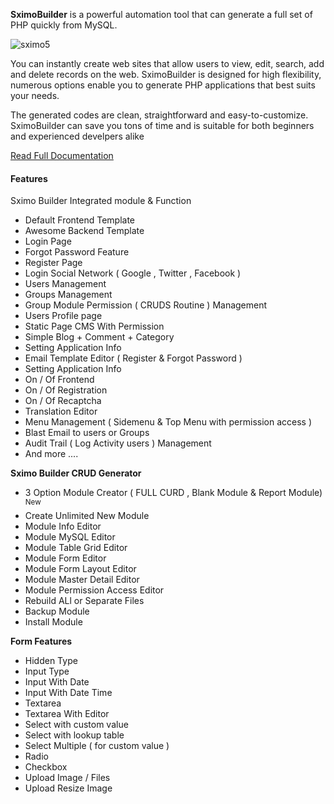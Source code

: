 **SximoBuilder** is a powerful automation tool that can generate a full set of PHP quickly from MySQL. 

![sximo5](https://image-cc.s3.envato.com/files/138888170/inline_preview_sximo5.jpg)

You can instantly create web sites that allow users to view, edit, search, add and delete records on the web. SximoBuilder is designed for high flexibility, numerous options enable you to generate PHP applications that best suits your needs. 

The generated codes are clean, straightforward and easy-to-customize. SximoBuilder can save you tons of time and is suitable for both beginners and experienced develpers alike

[Read Full Documentation](https://github.com/mangopik/sximo5/wiki)


#### Features

Sximo Builder Integrated module & Function 

- Default Frontend Template
- Awesome Backend Template
- Login Page
- Forgot Password Feature
- Register Page
- Login Social Network ( Google , Twitter , Facebook )
- Users Management
- Groups Management
- Group Module Permission ( CRUDS Routine ) Management
- Users Profile page
- Static Page CMS With Permission
- Simple Blog + Comment + Category
- Setting Application Info
- Email Template Editor ( Register & Forgot Password )
- Setting Application Info
- On / Of Frontend
- On / Of Registration
- On / Of Recaptcha
- Translation Editor
- Menu Management ( Sidemenu & Top Menu with permission access )
- Blast Email to users or Groups
- Audit Trail ( Log Activity users ) Management
- And more ....

**Sximo Builder CRUD Generator**

- 3 Option Module Creator ( FULL CURD , Blank Module & Report Module) <sup> New </sup>
- Create Unlimited New Module
- Module Info Editor
- Module MySQL Editor
- Module Table Grid Editor
- Module Form Editor
- Module Form Layout Editor
- Module Master Detail Editor
- Module Permission Access Editor
- Rebuild ALl or Separate Files
- Backup Module
- Install Module

**Form Features**

- Hidden Type
- Input Type
- Input With Date
- Input With Date Time
- Textarea
- Textarea With Editor
- Select with custom value
- Select with lookup table
- Select Multiple ( for custom value )
- Radio
- Checkbox
- Upload Image / Files
- Upload Resize Image


